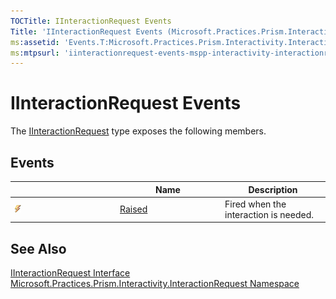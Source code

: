 ```yaml
---
TOCTitle: IInteractionRequest Events
Title: 'IInteractionRequest Events (Microsoft.Practices.Prism.Interactivity.InteractionRequest)'
ms:assetid: 'Events.T:Microsoft.Practices.Prism.Interactivity.InteractionRequest.IInteractionRequest'
ms:mtpsurl: 'iinteractionrequest-events-mspp-interactivity-interactionrequest.md'
---
```

# IInteractionRequest Events

The [IInteractionRequest](/patterns-practices/reference/iinteractionrequest-interface-mspp-interactivity-interactionrequest) type exposes the following members.

## Events

<table>
<colgroup>
<col width="33%" />
<col width="33%" />
<col width="33%" />
</colgroup>
<thead>
<tr class="header">
<th> </th>
<th>Name</th>
<th>Description</th>
</tr>
</thead>
<tbody>
<tr class="odd">
<td><img src="/patterns-practices/reference/images/pubevent.gif" alt="Public event"/></td>
<td><a href="/patterns-practices/reference/iinteractionrequest-raised-event-mspp-interactivity-interactionrequest" data-raw-source="[Raised](/patterns-practices/reference/iinteractionrequest-raised-event-mspp-interactivity-interactionrequest)">Raised</a></td>
<td><div class="summary">
Fired when the interaction is needed.
</div></td>
</tr>
</tbody>
</table>

## See Also

[IInteractionRequest Interface](/patterns-practices/reference/iinteractionrequest-interface-mspp-interactivity-interactionrequest)  
[Microsoft.Practices.Prism.Interactivity.InteractionRequest Namespace](/patterns-practices/reference/mspp-interactivity-interactionrequest-namespace)  